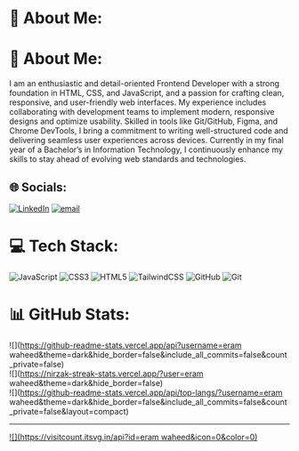 # 💫 About Me:
# 💫 About Me:
I am an enthusiastic and detail-oriented Frontend Developer with a strong foundation in HTML, CSS, and JavaScript, and a passion for crafting clean, responsive, and user-friendly web interfaces. My experience includes collaborating with development teams to implement modern, responsive designs and optimize usability. Skilled in tools like Git/GitHub, Figma, and Chrome DevTools, I bring a commitment to writing well-structured code and delivering seamless user experiences across devices. Currently in my final year of a Bachelor’s in Information Technology, I continuously enhance my skills to stay ahead of evolving web standards and technologies.


## 🌐 Socials:
[![LinkedIn](https://img.shields.io/badge/LinkedIn-%230077B5.svg?logo=linkedin&logoColor=white)](https://linkedin.com/in/https://www.linkedin.com/in/eram-waheed-444671318?utm_source=share&utm_campaign=share_via&utm_content=profile&utm_medium=android_app) [![email](https://img.shields.io/badge/Email-D14836?logo=gmail&logoColor=white)](mailto:i1iramwaheed@gmail.com) 

# 💻 Tech Stack:
![JavaScript](https://img.shields.io/badge/javascript-%23323330.svg?style=for-the-badge&logo=javascript&logoColor=%23F7DF1E) ![CSS3](https://img.shields.io/badge/css3-%231572B6.svg?style=for-the-badge&logo=css3&logoColor=white) ![HTML5](https://img.shields.io/badge/html5-%23E34F26.svg?style=for-the-badge&logo=html5&logoColor=white) ![TailwindCSS](https://img.shields.io/badge/tailwindcss-%2338B2AC.svg?style=for-the-badge&logo=tailwind-css&logoColor=white) ![GitHub](https://img.shields.io/badge/github-%23121011.svg?style=for-the-badge&logo=github&logoColor=white) ![Git](https://img.shields.io/badge/git-%23F05033.svg?style=for-the-badge&logo=git&logoColor=white)
# 📊 GitHub Stats:
![](https://github-readme-stats.vercel.app/api?username=eram waheed&theme=dark&hide_border=false&include_all_commits=false&count_private=false)<br/>
![](https://nirzak-streak-stats.vercel.app/?user=eram waheed&theme=dark&hide_border=false)<br/>
![](https://github-readme-stats.vercel.app/api/top-langs/?username=eram waheed&theme=dark&hide_border=false&include_all_commits=false&count_private=false&layout=compact)

---
[![](https://visitcount.itsvg.in/api?id=eram waheed&icon=0&color=0)](https://visitcount.itsvg.in)

<!-- Proudly created with GPRM ( https://gprm.itsvg.in ) -->
